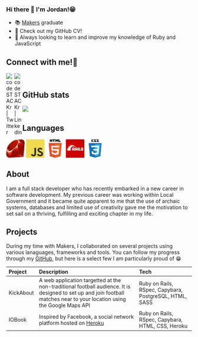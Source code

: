 ### Hi there 👋 I'm Jordan!😁

* 📚 [Makers](https://github.com/makersacademy) graduate
* 📄 Check out my GitHub CV!
* 🌱 Always looking to learn and improve my knowledge of Ruby and JavaScript

## Connect with me!👥
[<img align="left" alt="codeSTACKr | Twitter" width="22px" src="https://cdn.jsdelivr.net/npm/simple-icons@v3/icons/twitter.svg" />](https://twitter.com/jordan_veness)
[<img align="left" alt="codeSTACKr | LinkedIn" width="22px" src="https://cdn.jsdelivr.net/npm/simple-icons@v3/icons/linkedin.svg" />](https://www.linkedin.com/in/jordan-veness-8bb8a3106/)
<br>

## GitHub stats
<img height="180em" src="https://github-readme-stats.vercel.app/api?username=jordanveness&show_icons=true&hide_border=true&&count_private=true&include_all_commits=true" />
 
## Languages
<img height="50em" src="https://raw.githubusercontent.com/github/explore/80688e429a7d4ef2fca1e82350fe8e3517d3494d/topics/ruby/ruby.png" /> <img height="50em" src="https://raw.githubusercontent.com/github/explore/80688e429a7d4ef2fca1e82350fe8e3517d3494d/topics/javascript/javascript.png" /> <img height="50em" src="https://raw.githubusercontent.com/github/explore/80688e429a7d4ef2fca1e82350fe8e3517d3494d/topics/html/html.png" /> <img height="50em" src="https://raw.githubusercontent.com/github/explore/80688e429a7d4ef2fca1e82350fe8e3517d3494d/topics/rails/rails.png" />  <img height="50em" src="https://raw.githubusercontent.com/github/explore/80688e429a7d4ef2fca1e82350fe8e3517d3494d/topics/css/css.png" />  

## About 
I am a full stack developer who has recently embarked in a new career in software development. My previous career was working within Local Government and it became quite apparent to me that the use of archaic systems, databases and limited use of creativity gave me the motivation to set sail on a thriving, fulfilling and exciting chapter in my life. 

## Projects
During my time with Makers, I collaborated on several projects using various lanaguages, frameworks and tools. You can follow my progress through my [GitHub](github.com/jordanveness), but here is a select few I am particularly proud of 😁

| Project     | Description  | Tech  |
|:------------|:-------------|:-------|
| KickAbout   | A web application targetted at the non-traditional football audience. It is designed to set up and join football matches near to your location using the Google Maps API | Ruby on Rails, RSpec, Capybara, PostgreSQL, HTML, SASS |
| IOBook | Inspired by Facebook, a social network platform hosted on [Heroku](https://iobook.herokuapp.com/) | Ruby on Rails, RSpec, Capybara, HTML, CSS, Heroku |


